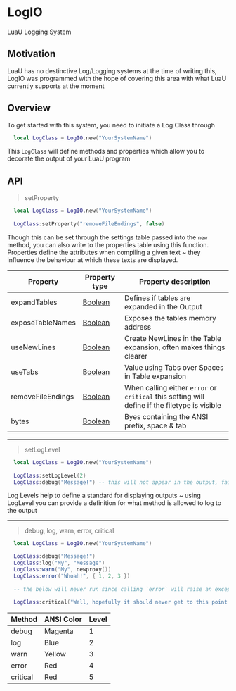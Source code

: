 # LogIO
LuaU Logging System

## Motivation
LuaU has no destinctive Log/Logging systems at the time of writing this, LogIO was programmed with the hope of covering this area with what LuaU 
currently supports at the moment

## Overview
To get started with this system, you need to initiate a Log Class through
```lua
  local LogClass = LogIO.new("YourSystemName")
```

This `LogClass` will define methods and properties which allow you to decorate the output of your LuaU program

## API
> setProperty

```lua
  local LogClass = LogIO.new("YourSystemName")
  
  LogClass:setProperty("removeFileEndings", false)
```

Though this can be set through the settings table passed into the `new` method, you can also write to the properties table using this function.
Properties define the attributes when compiling a given text ~ they influence the behaviour at which these texts are displayed.

 Property  | Property type | Property description |
| ------------- | ------------- | ------------- |
| expandTables | [Boolean](https://www.lua.org/pil/2.2.html) | Defines if tables are expanded in the Output  |
| exposeTableNames | [Boolean](https://www.lua.org/pil/2.2.html) | Exposes the tables memory address |
| useNewLines | [Boolean](https://www.lua.org/pil/2.2.html) | Create NewLines in the Table expansion, often makes things clearer |
| useTabs | [Boolean](https://www.lua.org/pil/2.2.html) | Value using Tabs over Spaces in Table expansion |
| removeFileEndings | [Boolean](https://www.lua.org/pil/2.2.html) | When calling either `error` or `critical` this setting will define if the filetype is visible |
| bytes | [Boolean](https://www.lua.org/pil/2.2.html) | Byes containing the ANSI prefix, space & tab |

---

> setLogLevel

```lua
  local LogClass = LogIO.new("YourSystemName")
  
  LogClass:setLogLevel(2)
  LogClass:debug("Message!") -- this will not appear in the output, fails to meet the criteria of LogLevel
```

Log Levels help to define a standard for displaying outputs ~ using LogLevel you can provide a definition for what method is allowed to log to the output

---

> debug, log, warn, error, critical

```lua
  local LogClass = LogIO.new("YourSystemName")

  LogClass:debug("Message!")
  LogClass:log("My", "Message")
  LogClass:warn("My", newproxy())
  LogClass:error("Whoah!", { 1, 2, 3 })
  
  -- the below will never run since calling `error` will raise an exception in that specific thread
  
  LogClass:critical("Well, hopefully it should never get to this point..")
```

 Method  | ANSI Color | Level |
| ------------- | ------------- | ------------- |
| debug | Magenta | 1 |
| log | Blue | 2 |
| warn | Yellow | 3 |
| error | Red | 4 |
| critical | Red | 5 |
